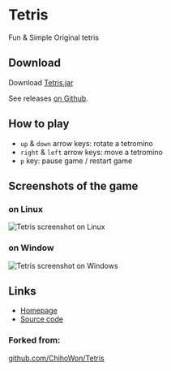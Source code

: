 # Tetris

Fun & Simple Original tetris

## Download

Download [Tetris.jar](https://github.com/salifm/Tetris/raw/master/out/Tetris.jar)

See releases [on Github](https://github.com/salif/Tetris/releases).

## How to play

* `up` & `down` arrow keys: rotate a tetromino
* `right` & `left` arrow keys: move a tetromino
* `p` key: pause game / restart game

## Screenshots of the game

### on Linux

![Tetris screenshot on Linux](https://i.imgur.com/96jMEXf.png)

### on Window

![Tetris screenshot on Windows](https://i.imgur.com/zp9uXmk.png)

## Links

- [Homepage](https://salif.github.io/Tetris/)
- [Source code](https://github.com/salif/Tetris)

### Forked from:

[github.com/ChihoWon/Tetris](https://github.com/ChihoWon/Tetris)
